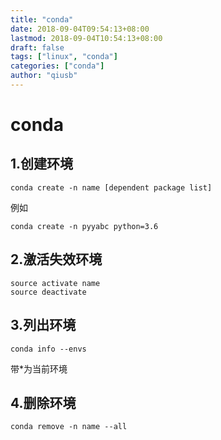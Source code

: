 ```yaml
---
title: "conda"
date: 2018-09-04T09:54:13+08:00
lastmod: 2018-09-04T10:54:13+08:00
draft: false
tags: ["linux", "conda"]
categories: ["conda"]
author: "qiusb"
---
```


# conda


## 1.创建环境
```
conda create -n name [dependent package list]
```


例如
```
conda create -n pyyabc python=3.6
```


## 2.激活失效环境

```
source activate name
source deactivate
```


## 3.列出环境
```
conda info --envs
```
带*为当前环境


## 4.删除环境
```
conda remove -n name --all
```
